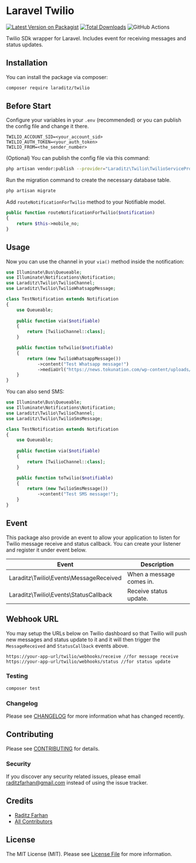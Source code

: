 # Laravel Twilio

[![Latest Version on Packagist](https://img.shields.io/packagist/v/laraditz/twilio.svg?style=flat-square)](https://packagist.org/packages/laraditz/twilio)
[![Total Downloads](https://img.shields.io/packagist/dt/laraditz/twilio.svg?style=flat-square)](https://packagist.org/packages/laraditz/twilio)
![GitHub Actions](https://github.com/laraditz/twilio/actions/workflows/main.yml/badge.svg)

Twilio SDk wrapper for Laravel. Includes event for receiving messages and status updates.

## Installation

You can install the package via composer:

```bash
composer require laraditz/twilio
```

## Before Start

Configure your variables in your `.env` (recommended) or you can publish the config file and change it there.
```
TWILIO_ACCOUNT_SID=<your_account_sid>
TWILIO_AUTH_TOKEN=<your_auth_token>
TWILIO_FROM=<the_sender_number>
```

(Optional) You can publish the config file via this command:
```bash
php artisan vendor:publish --provider="Laraditz\Twilio\TwilioServiceProvider" --tag="config"
```

Run the migration command to create the necessary database table.
```bash
php artisan migrate
```

Add `routeNotificationForTwilio` method to your Notifiable model.
```php
public function routeNotificationForTwilio($notification)
{
    return $this->mobile_no;
}
```

## Usage

Now you can use the channel in your `via()` method inside the notification:

```php
use Illuminate\Bus\Queueable;
use Illuminate\Notifications\Notification;
use Laraditz\Twilio\TwilioChannel;
use Laraditz\Twilio\TwilioWhatsappMessage;

class TestNotification extends Notification
{
    use Queueable;  
  
    public function via($notifiable)
    {
        return [TwilioChannel::class];
    }

    public function toTwilio($notifiable)
    {
        return (new TwilioWhatsappMessage())
            ->content("Test Whatsapp message!")
            ->mediaUrl("https://news.tokunation.com/wp-content/uploads/sites/5/2022/07/Kamen-Rider-Geats-Teaser.jpeg");
    }
}
```

You can also send SMS:

```php
use Illuminate\Bus\Queueable;
use Illuminate\Notifications\Notification;
use Laraditz\Twilio\TwilioChannel;
use Laraditz\Twilio\TwilioSmsMessage;

class TestNotification extends Notification
{
    use Queueable;  
  
    public function via($notifiable)
    {
        return [TwilioChannel::class];
    }

    public function toTwilio($notifiable)
    {
        return (new TwilioSmsMessage())
            ->content("Test SMS message!");
    }
}
```

## Event

This package also provide an event to allow your application to listen for Twilio message receive and status callback. You can create your listener and register it under event below.

| Event                                     |  Description  
|-------------------------------------------|-----------------------|
| Laraditz\Twilio\Events\MessageReceived    | When a message comes in.
| Laraditz\Twilio\Events\StatusCallback     | Receive status update. 

## Webhook URL

You may setup the URLs below on Twilio dashboard so that Twilio will push new messages and status update to it and it will then trigger the `MessageReceived` and `StatusCallback` events above.

```
https://your-app-url/twilio/webhooks/receive //for message receive
https://your-app-url/twilio/webhooks/status //for status update
```

### Testing

```bash
composer test
```

### Changelog

Please see [CHANGELOG](CHANGELOG.md) for more information what has changed recently.

## Contributing

Please see [CONTRIBUTING](CONTRIBUTING.md) for details.

### Security

If you discover any security related issues, please email raditzfarhan@gmail.com instead of using the issue tracker.

## Credits

-   [Raditz Farhan](https://github.com/laraditz)
-   [All Contributors](../../contributors)

## License

The MIT License (MIT). Please see [License File](LICENSE.md) for more information.